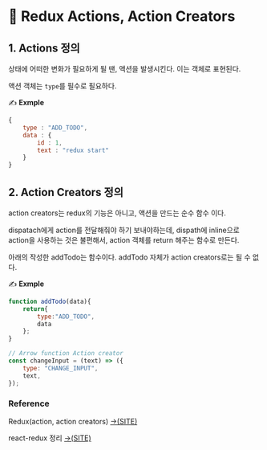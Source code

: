 # 📄 Redux Actions, Action Creators

## 1. Actions 정의

상태에 어떠한 변화가 필요하게 될 땐, 액션을 발생시킨다. 이는 객체로 표현된다.

액션 객체는 `type`를 필수로 필요하다.

✍ **Exmple**

```jsx
{
	type : "ADD_TODO",
	data : { 
		id : 1,
		text : "redux start"
	}
}
```

## 2. Action Creators 정의

action creators는 redux의 기능은 아니고, 액션을 만드는 순수 함수 이다. 

 dispatach에게 action를 전달해줘야 하기 보내야하는데, dispath에 inline으로 action을 사용하는 것은 불편해서,  action 객체를 return 해주는 함수로 만든다.

 아래의 작성한 addTodo는 함수이다. addTodo 자체가 action creators로는 될 수 없다.

✍ **Exmple**

```jsx
function addTodo(data){
	return{
		type:"ADD_TODO",
		data
	};
}

// Arrow function Action creator
const changeInput = (text) => ({
	type: "CHANGE_INPUT",
	text,
});
```

### Reference <a id="reference"></a>

Redux\(action, action creators\) [→\(SITE\)](https://redux.js.org/recipes/reducing-boilerplate#actions)

[﻿](https://redux.js.org/recipes/reducing-boilerplate#actions)react-redux 정리 [→\(SITE\)](https://redux.js.org/recipes/reducing-boilerplate#actions)





